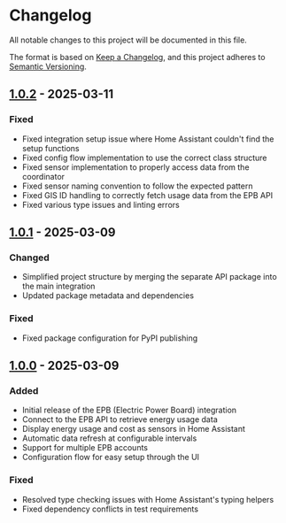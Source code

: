 # Changelog

All notable changes to this project will be documented in this file.

The format is based on [Keep a Changelog](https://keepachangelog.com/en/1.1.0/),
and this project adheres to [Semantic Versioning](https://semver.org/spec/v2.0.0.html).

## [1.0.2] - 2025-03-11

### Fixed
- Fixed integration setup issue where Home Assistant couldn't find the setup functions
- Fixed config flow implementation to use the correct class structure
- Fixed sensor implementation to properly access data from the coordinator
- Fixed sensor naming convention to follow the expected pattern
- Fixed GIS ID handling to correctly fetch usage data from the EPB API
- Fixed various type issues and linting errors

## [1.0.1] - 2025-03-09

### Changed
- Simplified project structure by merging the separate API package into the main integration
- Updated package metadata and dependencies

### Fixed
- Fixed package configuration for PyPI publishing

## [1.0.0] - 2025-03-09

### Added
- Initial release of the EPB (Electric Power Board) integration
- Connect to the EPB API to retrieve energy usage data
- Display energy usage and cost as sensors in Home Assistant
- Automatic data refresh at configurable intervals
- Support for multiple EPB accounts
- Configuration flow for easy setup through the UI

### Fixed
- Resolved type checking issues with Home Assistant's typing helpers
- Fixed dependency conflicts in test requirements

[1.0.2]: https://github.com/asachs01/ha-epb/compare/v1.0.1...v1.0.2
[1.0.1]: https://github.com/asachs01/ha-epb/compare/v1.0.0...v1.0.1
[1.0.0]: https://github.com/asachs01/ha-epb/releases/tag/v1.0.0
